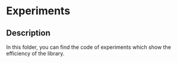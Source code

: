 # Experiments

## Description

In this folder, you can find the code of experiments which show the efficiency of the library.
